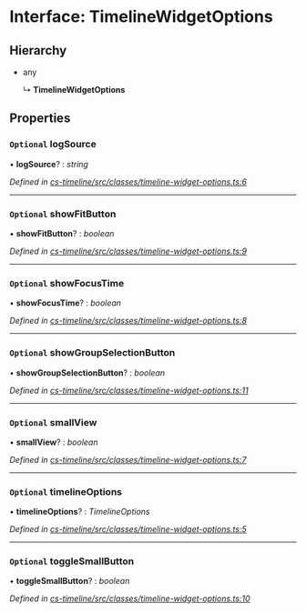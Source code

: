 # Interface: TimelineWidgetOptions

## Hierarchy

* any

  ↳ **TimelineWidgetOptions**

## Properties

### `Optional` logSource

• **logSource**? : *string*

*Defined in [cs-timeline/src/classes/timeline-widget-options.ts:6](https://github.com/RichardHovenkamp/csnext/blob/872f0bfe/packages/cs-timeline/src/classes/timeline-widget-options.ts#L6)*

___

### `Optional` showFitButton

• **showFitButton**? : *boolean*

*Defined in [cs-timeline/src/classes/timeline-widget-options.ts:9](https://github.com/RichardHovenkamp/csnext/blob/872f0bfe/packages/cs-timeline/src/classes/timeline-widget-options.ts#L9)*

___

### `Optional` showFocusTime

• **showFocusTime**? : *boolean*

*Defined in [cs-timeline/src/classes/timeline-widget-options.ts:8](https://github.com/RichardHovenkamp/csnext/blob/872f0bfe/packages/cs-timeline/src/classes/timeline-widget-options.ts#L8)*

___

### `Optional` showGroupSelectionButton

• **showGroupSelectionButton**? : *boolean*

*Defined in [cs-timeline/src/classes/timeline-widget-options.ts:11](https://github.com/RichardHovenkamp/csnext/blob/872f0bfe/packages/cs-timeline/src/classes/timeline-widget-options.ts#L11)*

___

### `Optional` smallView

• **smallView**? : *boolean*

*Defined in [cs-timeline/src/classes/timeline-widget-options.ts:7](https://github.com/RichardHovenkamp/csnext/blob/872f0bfe/packages/cs-timeline/src/classes/timeline-widget-options.ts#L7)*

___

### `Optional` timelineOptions

• **timelineOptions**? : *TimelineOptions*

*Defined in [cs-timeline/src/classes/timeline-widget-options.ts:5](https://github.com/RichardHovenkamp/csnext/blob/872f0bfe/packages/cs-timeline/src/classes/timeline-widget-options.ts#L5)*

___

### `Optional` toggleSmallButton

• **toggleSmallButton**? : *boolean*

*Defined in [cs-timeline/src/classes/timeline-widget-options.ts:10](https://github.com/RichardHovenkamp/csnext/blob/872f0bfe/packages/cs-timeline/src/classes/timeline-widget-options.ts#L10)*
